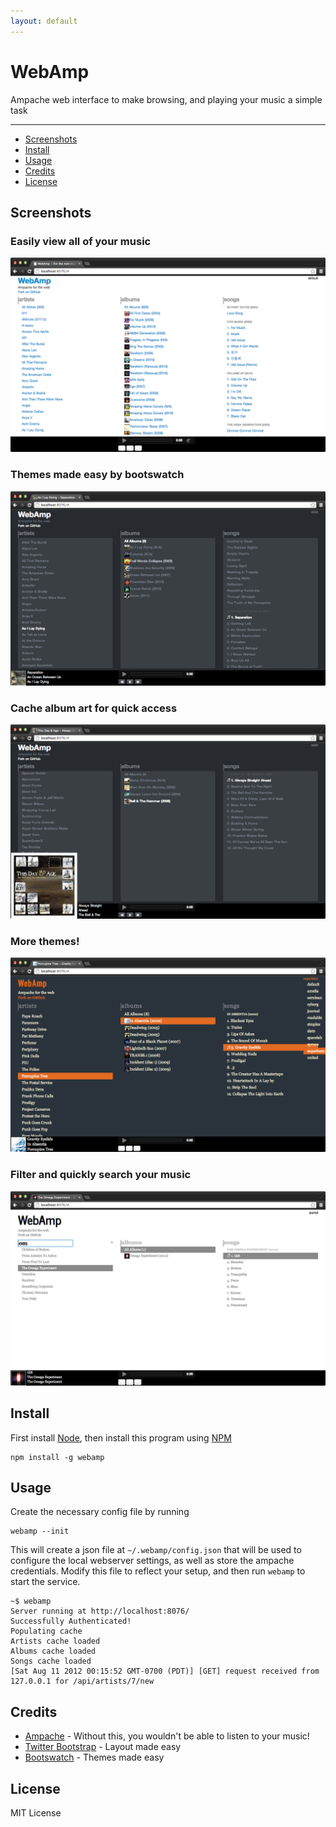 ```yaml
---
layout: default
---
```


WebAmp
======

Ampache web interface to make browsing, and playing your music a simple task

---

- [Screenshots](#screenshots)
- [Install](#install)
- [Usage](#usage)
- [Credits](#credits)
- [License](#license)

Screenshots
-----------

### Easily view all of your music

![webamp](static/img/1.png)

### Themes made easy by bootswatch

![webamp](static/img/2.png)

### Cache album art for quick access

![webamp](static/img/3.png)

### More themes!

![webamp](static/img/4.png)

### Filter and quickly search your music

![webamp](static/img/5.png)

Install
-------

First install [Node](http://nodejs.org), then install this program using [NPM](http://npmjs.org)

    npm install -g webamp

Usage
-----

Create the necessary config file by running

    webamp --init

This will create a json file at `~/.webamp/config.json` that will be used
to configure the local webserver settings, as well as store the ampache credentials.
Modify this file to reflect your setup, and then run `webamp` to start the service.

    ~$ webamp
    Server running at http://localhost:8076/
    Successfully Authenticated!
    Populating cache
    Artists cache loaded
    Albums cache loaded
    Songs cache loaded
    [Sat Aug 11 2012 00:15:52 GMT-0700 (PDT)] [GET] request received from 127.0.0.1 for /api/artists/7/new

Credits
-------

* [Ampache](http://ampache.org) - Without this, you wouldn't be able to listen to your music!
* [Twitter Bootstrap](http://twitter.github.com/bootstrap/) - Layout made easy
* [Bootswatch](http://bootswatch.com/) - Themes made easy

License
-------

MIT License
